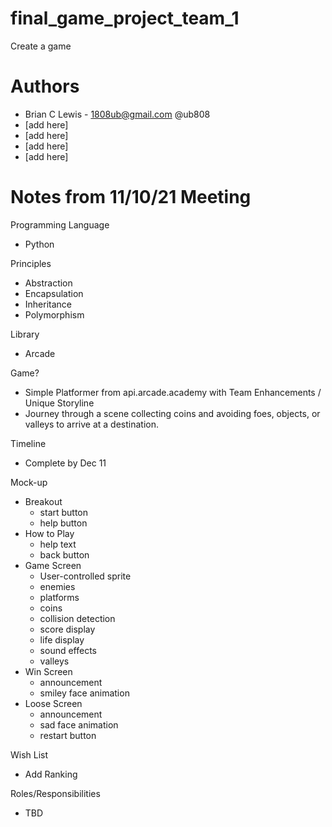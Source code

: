 # final_game_project_team_1
Create a game

# Authors
- Brian C Lewis - 1808ub@gmail.com @ub808
- [add here]
- [add here]
- [add here]
- [add here]

# Notes from 11/10/21 Meeting
Programming Language
- Python

Principles
- Abstraction
- Encapsulation
- Inheritance
- Polymorphism

Library
 - Arcade

Game?
- Simple Platformer from api.arcade.academy with Team Enhancements / Unique Storyline
- Journey through a scene collecting coins and avoiding foes, objects, or valleys to
 arrive at a destination.

Timeline
- Complete by Dec 11

Mock-up
- Breakout
	- start button
	- help button
- How to Play
	- help text
	- back button
- Game Screen
	- User-controlled sprite
	- enemies
	- platforms
	- coins
	- collision detection
	- score display
	- life display
	- sound effects
	- valleys
- Win Screen
	- announcement
	- smiley face animation
- Loose Screen
	- announcement
	- sad face animation
	- restart button

Wish List
- Add Ranking

Roles/Responsibilities
- TBD
